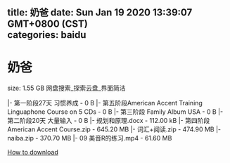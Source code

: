 
title: 奶爸
date: Sun Jan 19 2020 13:39:07 GMT+0800 (CST)    
categories: baidu
---

# 奶爸
size: 1.55 GB
 网盘搜索_探索云盘_界面简洁
 
|- 第一阶段27天 习惯养成 - 0 B
|- 第五阶段American Accent Training Linguaphone Course on 5 CDs - 0 B
|- 第三阶段 Family Album USA - 0 B
|- 第二阶段20天 大量输入 - 0 B
|- 规划和原理.docx - 112.00 kB
|- 第四阶段American Accent Course.zip - 645.20 MB
|- 词汇+阅读.zip - 474.90 MB
|- naiba.zip - 370.70 MB
|- 09 美音R的练习.mp4 - 61.60 MB

[How to download](https://bpcam.bemobtrk.com/go/2ceec3aa-1ca2-46d6-b9ff-aaa5c184517c?jno=2172)
